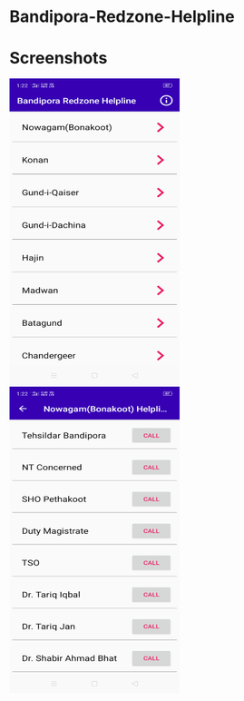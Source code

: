 # Bandipora-Redzone-Helpline

# Screenshots
<img src="https://github.com/nademk/Bandipora-Redzone-Helpline/blob/master/Data/Screenshot_2020-04-16-13-22-41-57_71069713a8c181f105fe358ff4162a2f.png" width="300" height="540" />
<img src="https://github.com/nademk/Bandipora-Redzone-Helpline/blob/master/Data/Screenshot_2020-04-16-13-22-57-39_71069713a8c181f105fe358ff4162a2f.png" width="300" height="540" />
